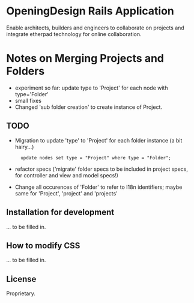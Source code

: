 OpeningDesign Rails Application
===============================

Enable architects, builders and engineers to collaborate on projects
and integrate etherpad technology for online collaboration.

# Notes on Merging Projects and Folders

* experiment so far: update type to 'Project' for each node with type='Folder'
* small fixes
* Changed 'sub folder creation' to create instance of Project.

## TODO

* Migration to update 'type' to 'Project' for each folder instance (a  bit hairy...)

        update nodes set type = "Project" where type = "Folder";

* refactor specs ('migrate' folder specs to be included in project specs, for controller and view and model specs!)
* Change all occurences of 'Folder' to refer to I18n identifiers; maybe same for 'Project', 'project' and 'projects'


## Installation for development

... to be filled in.

## How to modify CSS

... to be filled in.

## License

Proprietary.
